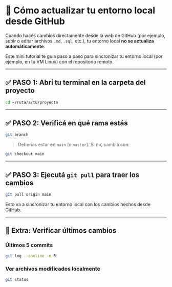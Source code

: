 # 🔄 Cómo actualizar tu entorno local desde GitHub

Cuando hacés cambios directamente desde la web de GitHub (por ejemplo, subir o editar archivos `.md`, `.sql`, etc.), tu entorno local **no se actualiza automáticamente**.

Este mini tutorial te guía paso a paso para sincronizar tu entorno local (por ejemplo, en tu VM Linux) con el repositorio remoto.

---

## ✅ PASO 1: Abrí tu terminal en la carpeta del proyecto

```bash
cd ~/ruta/a/tu/proyecto
```

---

## ✅ PASO 2: Verificá en qué rama estás

```bash
git branch
```

> Deberías estar en `main` (o `master`). Si no, cambiá con:

```bash
git checkout main
```

---

## ✅ PASO 3: Ejecutá `git pull` para traer los cambios

```bash
git pull origin main
```

Esto va a sincronizar tu entorno local con los cambios hechos desde GitHub.

---

## 🧪 Extra: Verificar últimos cambios

### Últimos 5 commits

```bash
git log --oneline -n 5
```

### Ver archivos modificados localmente

```bash
git status
```

